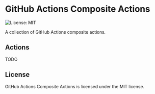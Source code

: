 # GitHub Actions Composite Actions

![License: MIT](https://img.shields.io/badge/License-MIT-blue.svg)

A collection of GitHub Actions composite actions.

## Actions

TODO

## License

GitHub Actions Composite Actions is licensed under the MIT license.
